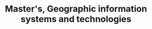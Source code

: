 ---
title: Master's, Geographic information systems and technologies
organization: National University of Water and Environmental Engineering
organizationUrl: https://nuwm.edu.ua
location: Rivne, Ukraine
start: 2003-09-01
end: 2008-07-01
---